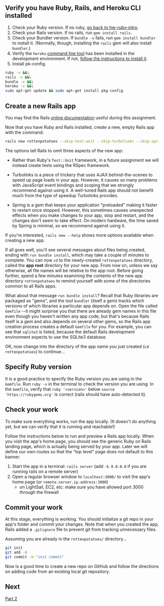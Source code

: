 ## Verify you have Ruby, Rails, and Heroku CLI installed


1. Check your Ruby version.  If no ruby, [go back to hw-ruby-intro](https://github.com/tamu-edu-students/hw-ruby-intro).
2. Check your Rails version.  If no rails, run `gem install rails`.
3. Check your Bundler version. If `bundle -v` fails, run `gem install bundler` to install it. (Normally, though, installing the `rails` gem will also install `bundler`.)
4. Verify the `heroku` [command line tool](https://devcenter.heroku.com/articles/heroku-cli) has been installed in the development environment.  If not, [follow the instructions to install it](https://devcenter.heroku.com/articles/heroku-cli#install-with-ubuntu-debian-apt-get).
5. Install pk-config.

```sh
ruby -v &&\
rails -v &&\
bundle -v &&\
heroku -v &&\
sudo apt-get update && sudo apt-get install pkg-config
```

## Create a new Rails app

You  may find the Rails [online documentation](https://api.rubyonrails.org/) useful during this assignment.

Now that you have Ruby and Rails installed, create a new, empty Rails app with the command: 
```sh
rails new rottenpotatoes --skip-test-unit --skip-turbolinks --skip-spring
```

The options tell Rails to omit three aspects of the new app:

* Rather than Ruby's `Test::Unit` framework, in a future assignment we will instead create tests using the RSpec framework.

* Turbolinks is a piece of trickery that uses AJAX behind-the-scenes to speed up page loads in your app.  However, it causes so many problems with JavaScript event bindings and scoping that we strongly recommend against using it.  A well-tuned Rails app should not benefit much from the type of speedup Turbolinks provides.

* Spring is a gem that keeps your application "preloaded" making it faster to restart once stopped.  However, this sometimes causes unexpected effects when you make changes to your app, stop and restart, and the changes don't seem to take effect.  On modern hardware, the time saved by Spring is minimal, so we recommend against using it.

If you're interested, `rails new --help` shows more options available when creating a new app.


If all goes well, you'll see several messages about files being created, ending with `run bundle install`, which may take a couple of minutes to complete. You can now `cd` to the newly-created `rottenpotatoes` directory, called the **app root** directory for your new app.  From now on, unless we say otherwise, all file names will be relative to the app root.  Before going further, spend a few minutes examining the contents of the new app directory `rottenpotatoes` to remind yourself with some of the directories common to all Rails apps.

What about that message `run bundle install`?
Recall that Ruby libraries are packaged as "gems", and the tool `bundler` (itself a gem) tracks which versions of which libraries a particular app depends on. Open the file called `Gemfile` --it might surprise you that there are already gem names in this file even though you haven't written any app code, but that's because Rails itself is a gem and also depends on several other gems, so the Rails app creation process creates a default `Gemfile` for you.  For example, you can see that `sqlite3` is listed, because the default Rails development environment expects to use the SQLite3 database.

OK, now change into the directory of the app name you just created (`cd rottenpotatoes`) to continue...

## Specify Ruby version

It is a good practice to specify the Ruby version you are using in the `Gemfile`. Run `ruby -v` in the terminal to check the version you are using. In the `Gemfile`, verify that `ruby '<version>'` below `source 'https://rubygems.org'` is correct (rails should have auto-detected it).

<!--
## Work around the SQLite3 gem bug in v1.4

Rails uses the SQLite3 database as the default for development and testing. Unfortunately, versions of the SQLite3 gem starting with 1.4.0 introduced a bug that make it no longer work properly with Rails.  To work around this, we must force Rails to use an earlier version, namely any version beginning with 1.3.  Locate the line in the `Gemfile` that specifies the `sqlite3` gem and change it to read as follows:

`gem 'sqlite3', '~> 1.3.0'`

Then run `bundle update` and verify that its output contains "Fetching sqlite3 1.3.x" and "Installing sqlite3 1.3.x" where x is any minor version.
--->

## Check your work

To make sure everything works, run the app locally.  (It doesn't do anything yet, but we can verify that it is running and reachable!)

Follow the instructions below to run and preview a Rails app locally. When you visit the app's home page, you should see the generic Ruby on Rails landing page, which is actually being served by your app.  Later we will define our own routes so that the "top level" page does not default to this banner.


1. Start the app in a terminal: `rails server`  (add `-b 0.0.0.0` if you are running rails on a remote server)
2. Open a regular browser window to `localhost:3000/` to visit the app's home page (or `remote.server.ip.address:3000`)
   * on LightSail, EC2, etc: make sure you have allowed port 3000 through the firewall


## Commit your work
At this stage, everything is working. You should initialize a git repo in your app's folder and commit your changes. Note that when you created the app, Rails added a `.gitignore` file to prevent git from tracking unnecessary files.

Assuming you are already in the `rottenpotatoes/` directory...

```sh
git init
git add -A
git commit -m "init commit"
```

Now is a good time to create a new repo on GitHub and follow the directions on adding code from an existing local git repository.

## Next
[Part 2](Part2.md)
